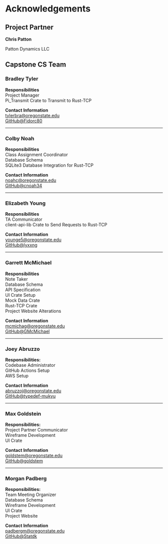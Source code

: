 # Acknowledgements

## Project Partner

**Chris Patton**

Patton Dynamics LLC

## Capstone CS Team

### Bradley Tyler
**Responsibilities**<br>
Project Manager<br>
Pi_Transmit Crate to Transmit to Rust-TCP

**Contact Information**<br>
[tylerbra@oregonstate.edu](mailto:tylerbra@oregonstate.edu)<br>
[GitHub@Fidorc80](https://github.com/Fidorc80)

---

### Colby Noah
**Responsibilities**<br>
Class Assignment Coordinator<br>
Database Schema<br>
SQLite3 Database Integration for Rust-TCP 

**Contact Information**<br>
[noahc@oregonstate.edu](mailto:noahc@oregonstate.edu)<br>
[GitHub@cnoah34](https://github.com/cnoah34)

---

### Elizabeth Young
**Responsibilities**<br>
TA Communicator<br>
client-api-lib Crate to Send Requests to Rust-TCP

**Contact Information**<br>
[younge5@oregonstate.edu](mailto:younge5@oregonstate.edu)<br>
[GitHub@lyxxng](https://github.com/lyxxng)

---

### Garrett McMichael
**Responsibilities**<br>
Note Taker<br>
Database Schema<br>
API Specification<br>
UI Crate Setup<br>
Mock Data Crate<br>
Rust-TCP Crate<br>
Project Website Alterations

**Contact Information**<br>
[mcmichag@oregonstate.edu](mailto:mcmichag@oregonstate.edu)<br>
[GitHub@GMcMichael](https://github.com/GMcMichael)

---

### Joey Abruzzo
**Responsibilities:**<br>
Codebase Administrator<br>
GitHub Actions Setup<br>
AWS Setup

**Contact Information**<br>
[abruzzoj@oregonstate.edu](mailto:abruzzoj@oregonstate.edu)<br>
[GitHub@typedef-mukyu](https://github.com/typedef-mukyu)

---

### Max Goldstein
**Responsibilities:**<br>
Project Partner Communicator<br>
Wireframe Development<br>
UI Crate

**Contact Information**<br>
[goldstem@oregonstate.edu](mailto:goldstem@oregonstate.edu)<br>
[GitHub@goldstem](https://github.com/goldstem)

---

### Morgan Padberg
**Responsibilities:**<br>
Team Meeting Organizer<br>
Database Schema<br>
Wireframe Development<br>
UI Crate<br>
Project Website

**Contact Information**<br>
[padbergm@oregonstate.edu](mailto:padbergm@oregonstate.edu)<br>
[GitHub@Statdk](https://github.com/Statdk)

